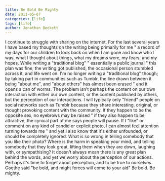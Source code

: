 ```yaml
---
title: Be Bold Be Mighty
date: 2011-05-07
categories: [life]
tags: [life]
author: Jonathan Beckett
---
```


I continue to struggle with sharing on the internet. For the last several years I have based my thoughts on the writing being primarily for me " a record of my days for our children to look back on when I am gone and know who I was, what I thought about things, what my dreams were, my fears, and my hopes. While writing a "traditional blog" " essentially a public journal " this plan was fine; the writing got published, the occasional person stumbled across it, and life went on. I'm no longer writing a "traditional blog" though; by taking part in communities such as Tumblr, the line drawn between it being "about me", and "about others" has almost been erased " and it opens a can of worms. The problem isn't perhaps the content on our own interaction with either our own content, or the content published by others, but the perception of our interactions. I will typically only "friend" people on social networks such as Tumblr because they share interesting, original, or thought provoking content with the community. If they happen to be the opposite sex, no eyebrows may be raised " if they also happen to be attractive, the cynical part of me says people will pause. If I "like" or comment on any kind of candid or explicit photo, I can almost feel attention turning towards me " and yet I also know that it's either unfounded, or should be completely ignored. What is so wrong in telling somebody that you like their photo? Where is the harm in speaking your mind, and telling somebody that they look great, lifting them when they are down, laughing with, or sympathising? It doesn't always mean there is any great plan behind the words, and yet we worry about the perception of our actions. Perhaps it's time to forget about perception, and to be true to ourselves. Goethe said "be bold, and might forces will come to your aid" Be bold. Be mighty.